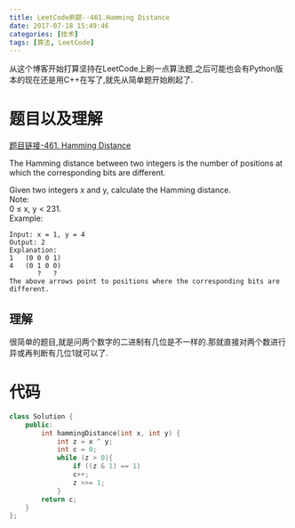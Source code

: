 ```yaml
---
title: LeetCode刷题--461.Hamming Distance
date: 2017-07-18 15:49:46
categories: [技术]
tags: [算法, LeetCode]
---
```

从这个博客开始打算坚持在LeetCode上刷一点算法题,之后可能也会有Python版本的现在还是用C++在写了,就先从简单题开始刷起了.

[](#题目以及理解 "题目以及理解")题目以及理解
==========================

[题目链接-461\. Hamming Distance](https://leetcode.com/problems/hamming-distance/#/description)

The Hamming distance between two integers is the number of positions at which the corresponding bits are different.

Given two integers x and y, calculate the Hamming distance.  
Note:  
0 ≤ x, y < 231.  
Example:  
```
Input: x = 1, y = 4
Output: 2
Explanation:
1   (0 0 0 1)
4   (0 1 0 0)       
       ?   ?
The above arrows point to positions where the corresponding bits are different.
```

[](#理解 "理解")理解
--------------

很简单的题目,就是问两个数字的二进制有几位是不一样的.那就直接对两个数进行异或再判断有几位1就可以了.

[](#代码 "代码")代码
==============


```c++
class Solution {
    public:    
        int hammingDistance(int x, int y) {        
            int z = x ^ y;        
            int c = 0;        
            while (z > 0){            
                if ((z & 1) == 1)                
                c++;            
                z >>= 1;        
            }        
        return c;    
    }
};
```
